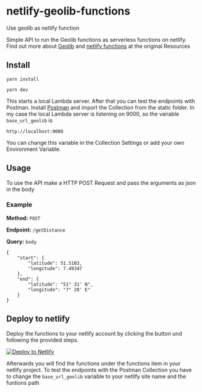 # netlify-geolib-functions
Use geolib as netlify function

Simple API to run the Geolib functions as serverless functions on netlify.
Find out more about [Geolib]((https://github.com/manuelbieh/geolib)) and [netlify functions]((https://docs.netlify.com/functions/overview)) at the original Resources  


## Install

```
yarn install
``` 

```
yarn dev
```

This starts a local Lambda server.
After that you can test the endpoints with Postman.
Install [Postman](https://www.postman.com/) and import the Collection from the static folder.
In my case the local Lambda server is listening on 9000, so the variable `base_url_geolib` is 

```
http://localhost:9000
```

You can change this variable in the Collection Settings or add your own Environment Variable.


## Usage

To use the API make a HTTP POST Request and pass the arguments as json in the body


### Example

**Method:** `POST`

**Endpoint:** `/getDistance`

**Query:** `body`
```
{
	"start": {
		"latitude": 51.5103,
		"longitude": 7.49347
	},
	"end": {
		"latitude": "51° 31' N",
		"longitude": "7° 28' E"
	}
}
```


## Deploy to netlify

Deploy the functions to your netlify account by clicking the button und following the provided steps.

<a href="https://app.netlify.com/start/deploy?repository=https://github.com/khuppenbauer/netlify-geolib-functions" target="_blank"><img src="https://www.netlify.com/img/deploy/button.svg" alt="Deploy to Netlify"></a>

Afterwards you will find the functions under the functions item in your netlify project.
To test the endpoints with the Postman Collection you have to change the `base_url_geolib` variable to your netlify site name and the funtions path
